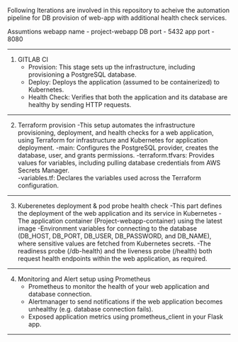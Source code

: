 
Following Iterations are involved in this repository to acheive the automation pipeline for DB provision of web-app with additional health check services.

Assumtions
webapp name - project-webapp
DB port - 5432
app port - 8080

-------------------------------------------------------------------------------------------------------------
1. GITLAB CI
     - Provision: This stage sets up the infrastructure, including provisioning a PostgreSQL database.
     - Deploy: Deploys the application (assumed to be containerized) to Kubernetes.
     - Health Check: Verifies that both the application and its database are healthy by sending HTTP requests.
	
-------------------------------------------------------------------------------------------------------------	 
2. Terraform provision
     -This setup automates the infrastructure provisioning, deployment, and health checks for a web application, using Terraform for infrastructure and Kubernetes for 
      application deployment.
     -main: Configures the PostgreSQL provider, creates the database, user, and grants permissions.
     -terraform.tfvars: Provides values for variables, including pulling database credentials from AWS Secrets Manager.                                                       
     -variables.tf: Declares the variables used across the Terraform configuration.
	 
-------------------------------------------------------------------------------------------------------------
3. Kuberenetes deployment & pod probe health check
     -This part defines the deployment of the web application and its service in Kubernetes
     -The application container (Project-webapp-container) using the latest image
     -Environment variables for connecting to the database (DB_HOST, DB_PORT, DB_USER, DB_PASSWORD, and DB_NAME), where sensitive values are fetched from Kubernetes secrets.
     -The readiness probe (/db-health) and the liveness probe (/health) both request health endpoints within the web application, as required. 
-------------------------------------------------------------------------------------------------------------
4. Monitoring and Alert setup using Prometheus
     - Prometheus to monitor the health of your web application and database connection.
     - Alertmanager to send notifications if the web application becomes unhealthy (e.g. database connection fails).
     - Exposed application metrics using prometheus_client in your Flask app.
	 
-------------------------------------------------------------------------------------------------------------



